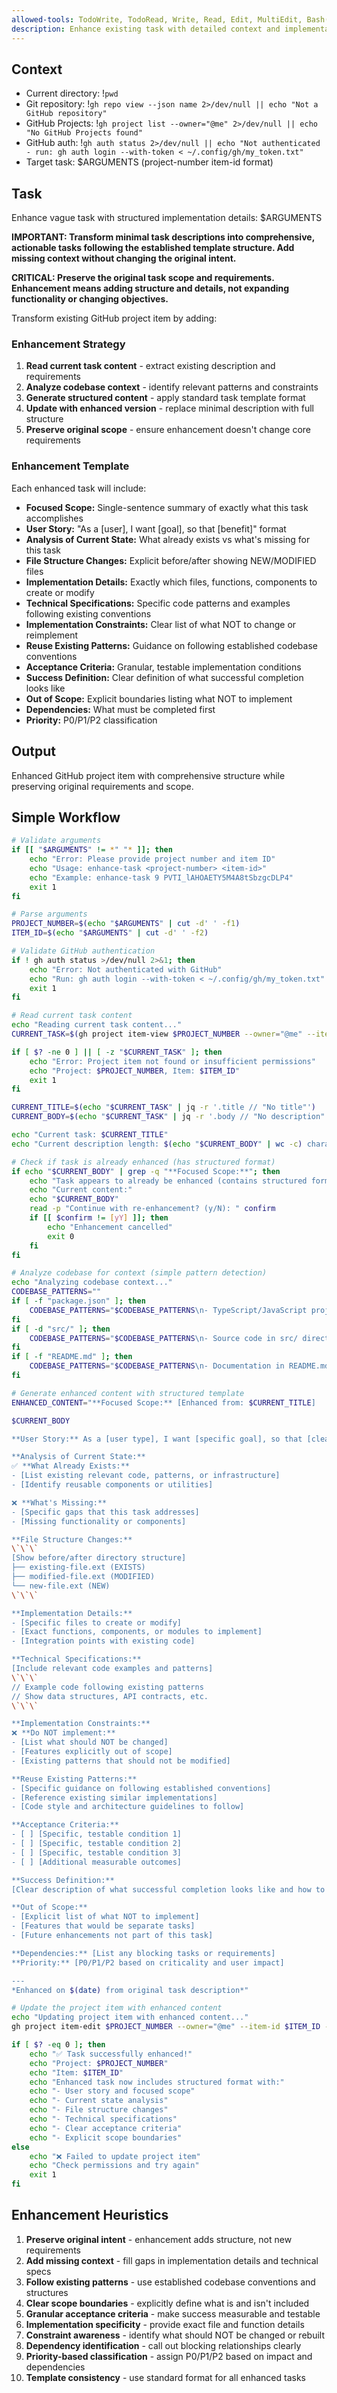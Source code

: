 ```yaml
---
allowed-tools: TodoWrite, TodoRead, Write, Read, Edit, MultiEdit, Bash(git *), Bash(gh *), Glob, Grep, LS, WebFetch, WebSearch, Task, mcp__codeloops__*
description: Enhance existing task with detailed context and implementation structure
---
```


## Context

- Current directory: !`pwd`
- Git repository: !`gh repo view --json name 2>/dev/null || echo "Not a GitHub repository"`
- GitHub Projects: !`gh project list --owner="@me" 2>/dev/null || echo "No GitHub Projects found"`
- GitHub auth: !`gh auth status 2>/dev/null || echo "Not authenticated - run: gh auth login --with-token < ~/.config/gh/my_token.txt"`
- Target task: $ARGUMENTS (project-number item-id format)

## Task

Enhance vague task with structured implementation details: $ARGUMENTS

**IMPORTANT: Transform minimal task descriptions into comprehensive, actionable tasks following the established template structure. Add missing context without changing the original intent.**

**CRITICAL: Preserve the original task scope and requirements. Enhancement means adding structure and details, not expanding functionality or changing objectives.**

Transform existing GitHub project item by adding:

### Enhancement Strategy
1. **Read current task content** - extract existing description and requirements
2. **Analyze codebase context** - identify relevant patterns and constraints 
3. **Generate structured content** - apply standard task template format
4. **Update with enhanced version** - replace minimal description with full structure
5. **Preserve original scope** - ensure enhancement doesn't change core requirements

### Enhancement Template
Each enhanced task will include:
- **Focused Scope:** Single-sentence summary of exactly what this task accomplishes
- **User Story:** "As a [user], I want [goal], so that [benefit]" format
- **Analysis of Current State:** What already exists vs what's missing for this task
- **File Structure Changes:** Explicit before/after showing NEW/MODIFIED files
- **Implementation Details:** Exactly which files, functions, components to create or modify
- **Technical Specifications:** Specific code patterns and examples following existing conventions
- **Implementation Constraints:** Clear list of what NOT to change or reimplement
- **Reuse Existing Patterns:** Guidance on following established codebase conventions
- **Acceptance Criteria:** Granular, testable implementation conditions
- **Success Definition:** Clear definition of what successful completion looks like
- **Out of Scope:** Explicit boundaries listing what NOT to implement
- **Dependencies:** What must be completed first
- **Priority:** P0/P1/P2 classification

## Output

Enhanced GitHub project item with comprehensive structure while preserving original requirements and scope.

## Simple Workflow

```bash
# Validate arguments
if [[ "$ARGUMENTS" != *" "* ]]; then
    echo "Error: Please provide project number and item ID"
    echo "Usage: enhance-task <project-number> <item-id>"
    echo "Example: enhance-task 9 PVTI_lAHOAETY5M4A8tSbzgcDLP4"
    exit 1
fi

# Parse arguments
PROJECT_NUMBER=$(echo "$ARGUMENTS" | cut -d' ' -f1)
ITEM_ID=$(echo "$ARGUMENTS" | cut -d' ' -f2)

# Validate GitHub authentication
if ! gh auth status >/dev/null 2>&1; then
    echo "Error: Not authenticated with GitHub"
    echo "Run: gh auth login --with-token < ~/.config/gh/my_token.txt"
    exit 1
fi

# Read current task content
echo "Reading current task content..."
CURRENT_TASK=$(gh project item-view $PROJECT_NUMBER --owner="@me" --item-id $ITEM_ID --format json 2>/dev/null)

if [ $? -ne 0 ] || [ -z "$CURRENT_TASK" ]; then
    echo "Error: Project item not found or insufficient permissions"
    echo "Project: $PROJECT_NUMBER, Item: $ITEM_ID"
    exit 1
fi

CURRENT_TITLE=$(echo "$CURRENT_TASK" | jq -r '.title // "No title"')
CURRENT_BODY=$(echo "$CURRENT_TASK" | jq -r '.body // "No description"')

echo "Current task: $CURRENT_TITLE"
echo "Current description length: $(echo "$CURRENT_BODY" | wc -c) characters"

# Check if task is already enhanced (has structured format)
if echo "$CURRENT_BODY" | grep -q "**Focused Scope:**"; then
    echo "Task appears to already be enhanced (contains structured format)"
    echo "Current content:"
    echo "$CURRENT_BODY"
    read -p "Continue with re-enhancement? (y/N): " confirm
    if [[ $confirm != [yY] ]]; then
        echo "Enhancement cancelled"
        exit 0
    fi
fi

# Analyze codebase for context (simple pattern detection)
echo "Analyzing codebase context..."
CODEBASE_PATTERNS=""
if [ -f "package.json" ]; then
    CODEBASE_PATTERNS="$CODEBASE_PATTERNS\n- TypeScript/JavaScript project with package.json"
fi
if [ -d "src/" ]; then
    CODEBASE_PATTERNS="$CODEBASE_PATTERNS\n- Source code in src/ directory"
fi
if [ -f "README.md" ]; then
    CODEBASE_PATTERNS="$CODEBASE_PATTERNS\n- Documentation in README.md"
fi

# Generate enhanced content with structured template
ENHANCED_CONTENT="**Focused Scope:** [Enhanced from: $CURRENT_TITLE]

$CURRENT_BODY

**User Story:** As a [user type], I want [specific goal], so that [clear benefit]

**Analysis of Current State:**
✅ **What Already Exists:**
- [List existing relevant code, patterns, or infrastructure]
- [Identify reusable components or utilities]

❌ **What's Missing:**
- [Specific gaps that this task addresses]
- [Missing functionality or components]

**File Structure Changes:**
\`\`\`
[Show before/after directory structure]
├── existing-file.ext (EXISTS)
├── modified-file.ext (MODIFIED)
└── new-file.ext (NEW)
\`\`\`

**Implementation Details:**
- [Specific files to create or modify]
- [Exact functions, components, or modules to implement]
- [Integration points with existing code]

**Technical Specifications:**
[Include relevant code examples and patterns]
\`\`\`
// Example code following existing patterns
// Show data structures, API contracts, etc.
\`\`\`

**Implementation Constraints:**
❌ **Do NOT implement:**
- [List what should NOT be changed]
- [Features explicitly out of scope]
- [Existing patterns that should not be modified]

**Reuse Existing Patterns:**
- [Specific guidance on following established conventions]
- [Reference existing similar implementations]
- [Code style and architecture guidelines to follow]

**Acceptance Criteria:**
- [ ] [Specific, testable condition 1]
- [ ] [Specific, testable condition 2]
- [ ] [Specific, testable condition 3]
- [ ] [Additional measurable outcomes]

**Success Definition:**
[Clear description of what successful completion looks like and how to verify it]

**Out of Scope:**
- [Explicit list of what NOT to implement]
- [Features that would be separate tasks]
- [Future enhancements not part of this task]

**Dependencies:** [List any blocking tasks or requirements]
**Priority:** [P0/P1/P2 based on criticality and user impact]

---
*Enhanced on $(date) from original task description*"

# Update the project item with enhanced content
echo "Updating project item with enhanced content..."
gh project item-edit $PROJECT_NUMBER --owner="@me" --item-id $ITEM_ID --body "$ENHANCED_CONTENT"

if [ $? -eq 0 ]; then
    echo "✅ Task successfully enhanced!"
    echo "Project: $PROJECT_NUMBER"
    echo "Item: $ITEM_ID"
    echo "Enhanced task now includes structured format with:"
    echo "- User story and focused scope"
    echo "- Current state analysis"
    echo "- File structure changes"
    echo "- Technical specifications"
    echo "- Clear acceptance criteria"
    echo "- Explicit scope boundaries"
else
    echo "❌ Failed to update project item"
    echo "Check permissions and try again"
    exit 1
fi
```

## Enhancement Heuristics

1. **Preserve original intent** - enhancement adds structure, not new requirements
2. **Add missing context** - fill gaps in implementation details and technical specs
3. **Follow existing patterns** - use established codebase conventions and structures
4. **Clear scope boundaries** - explicitly define what is and isn't included
5. **Granular acceptance criteria** - make success measurable and testable
6. **Implementation specificity** - provide exact file and function details
7. **Constraint awareness** - identify what should NOT be changed or rebuilt
8. **Dependency identification** - call out blocking relationships clearly
9. **Priority-based classification** - assign P0/P1/P2 based on impact and dependencies
10. **Template consistency** - use standard format for all enhanced tasks